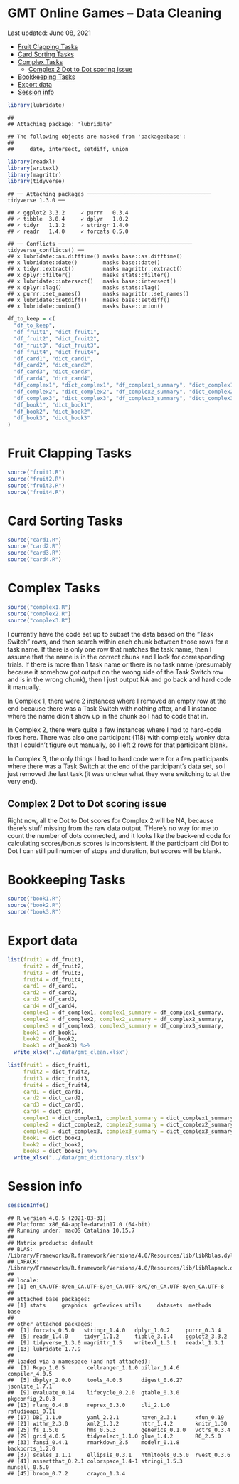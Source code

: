 GMT Online Games – Data Cleaning
================
Last updated: June 08, 2021

-   [Fruit Clapping Tasks](#fruit-clapping-tasks)
-   [Card Sorting Tasks](#card-sorting-tasks)
-   [Complex Tasks](#complex-tasks)
    -   [Complex 2 Dot to Dot scoring
        issue](#complex-2-dot-to-dot-scoring-issue)
-   [Bookkeeping Tasks](#bookkeeping-tasks)
-   [Export data](#export-data)
-   [Session info](#session-info)

``` r
library(lubridate)
```

    ## 
    ## Attaching package: 'lubridate'

    ## The following objects are masked from 'package:base':
    ## 
    ##     date, intersect, setdiff, union

``` r
library(readxl)
library(writexl)
library(magrittr)
library(tidyverse)
```

    ## ── Attaching packages ─────────────────────────────────────── tidyverse 1.3.0 ──

    ## ✓ ggplot2 3.3.2     ✓ purrr   0.3.4
    ## ✓ tibble  3.0.4     ✓ dplyr   1.0.2
    ## ✓ tidyr   1.1.2     ✓ stringr 1.4.0
    ## ✓ readr   1.4.0     ✓ forcats 0.5.0

    ## ── Conflicts ────────────────────────────────────────── tidyverse_conflicts() ──
    ## x lubridate::as.difftime() masks base::as.difftime()
    ## x lubridate::date()        masks base::date()
    ## x tidyr::extract()         masks magrittr::extract()
    ## x dplyr::filter()          masks stats::filter()
    ## x lubridate::intersect()   masks base::intersect()
    ## x dplyr::lag()             masks stats::lag()
    ## x purrr::set_names()       masks magrittr::set_names()
    ## x lubridate::setdiff()     masks base::setdiff()
    ## x lubridate::union()       masks base::union()

``` r
df_to_keep = c(
  "df_to_keep",
  "df_fruit1", "dict_fruit1",
  "df_fruit2", "dict_fruit2",
  "df_fruit3", "dict_fruit3",
  "df_fruit4", "dict_fruit4",
  "df_card1", "dict_card1",
  "df_card2", "dict_card2",
  "df_card3", "dict_card3",
  "df_card4", "dict_card4",
  "df_complex1", "dict_complex1", "df_complex1_summary", "dict_complex1_summary",
  "df_complex2", "dict_complex2", "df_complex2_summary", "dict_complex2_summary",
  "df_complex3", "dict_complex3", "df_complex3_summary", "dict_complex3_summary",
  "df_book1", "dict_book1",
  "df_book2", "dict_book2",
  "df_book3", "dict_book3"
)
```

<!-- ======================================================================= -->

# Fruit Clapping Tasks

``` r
source("fruit1.R")
source("fruit2.R")
source("fruit3.R")
source("fruit4.R")
```

<!-- ======================================================================= -->

# Card Sorting Tasks

``` r
source("card1.R")
source("card2.R")
source("card3.R")
source("card4.R")
```

<!-- ======================================================================= -->

# Complex Tasks

``` r
source("complex1.R")
source("complex2.R")
source("complex3.R")
```

I currently have the code set up to subset the data based on the “Task
Switch” rows, and then search within each chunk between those rows for a
task name. If there is only one row that matches the task name, then I
assume that the name is in the correct chunk and I look for
corresponding trials. If there is more than 1 task name or there is no
task name (presumably because it somehow got output on the wrong side of
the Task Switch row and is in the wrong chunk), then I just output NA
and go back and hard code it manually.

In Complex 1, there were 2 instances where I removed an empty row at the
end because there was a Task Switch with nothing after, and 1 instance
where the name didn’t show up in the chunk so I had to code that in.

In Complex 2, there were quite a few instances where I had to hard-code
fixes here. There was also one participant (118) with completely wonky
data that I couldn’t figure out manually, so I left 2 rows for that
participant blank.

In Complex 3, the only things I had to hard code were for a few
participants where there was a Task Switch at the end of the
participant’s data set, so I just removed the last task (it was unclear
what they were switching to at the very end).

## Complex 2 Dot to Dot scoring issue

Right now, all the Dot to Dot scores for Complex 2 will be NA, because
there’s stuff missing from the raw data output. THere’s no way for me to
count the number of dots connected, and it looks like the back-end code
for calculating scores/bonus scores is inconsistent. If the participant
did Dot to Dot I can still pull number of stops and duration, but scores
will be blank.

<!-- ======================================================================= -->

# Bookkeeping Tasks

``` r
source("book1.R")
source("book2.R")
source("book3.R")
```

<!-- ======================================================================= -->

# Export data

``` r
list(fruit1 = df_fruit1,
     fruit2 = df_fruit2,
     fruit3 = df_fruit3,
     fruit4 = df_fruit4,
     card1 = df_card1,
     card2 = df_card2,
     card3 = df_card3,
     card4 = df_card4,
     complex1 = df_complex1, complex1_summary = df_complex1_summary,
     complex2 = df_complex2, complex2_summary = df_complex2_summary,
     complex3 = df_complex3, complex3_summary = df_complex3_summary,
     book1 = df_book1,
     book2 = df_book2,
     book3 = df_book3) %>%
  write_xlsx("../data/gmt_clean.xlsx")
```

``` r
list(fruit1 = dict_fruit1,
     fruit2 = dict_fruit2,
     fruit3 = dict_fruit3,
     fruit4 = dict_fruit4,
     card1 = dict_card1,
     card2 = dict_card2,
     card3 = dict_card3,
     card4 = dict_card4,
     complex1 = dict_complex1, complex1_summary = dict_complex1_summary,
     complex2 = dict_complex2, complex2_summary = dict_complex2_summary,
     complex3 = dict_complex3, complex3_summary = dict_complex3_summary,
     book1 = dict_book1,
     book2 = dict_book2,
     book3 = dict_book3) %>%
  write_xlsx("../data/gmt_dictionary.xlsx")
```

<!-- ======================================================================= -->

# Session info

``` r
sessionInfo()
```

    ## R version 4.0.5 (2021-03-31)
    ## Platform: x86_64-apple-darwin17.0 (64-bit)
    ## Running under: macOS Catalina 10.15.7
    ## 
    ## Matrix products: default
    ## BLAS:   /Library/Frameworks/R.framework/Versions/4.0/Resources/lib/libRblas.dylib
    ## LAPACK: /Library/Frameworks/R.framework/Versions/4.0/Resources/lib/libRlapack.dylib
    ## 
    ## locale:
    ## [1] en_CA.UTF-8/en_CA.UTF-8/en_CA.UTF-8/C/en_CA.UTF-8/en_CA.UTF-8
    ## 
    ## attached base packages:
    ## [1] stats     graphics  grDevices utils     datasets  methods   base     
    ## 
    ## other attached packages:
    ##  [1] forcats_0.5.0   stringr_1.4.0   dplyr_1.0.2     purrr_0.3.4    
    ##  [5] readr_1.4.0     tidyr_1.1.2     tibble_3.0.4    ggplot2_3.3.2  
    ##  [9] tidyverse_1.3.0 magrittr_1.5    writexl_1.3.1   readxl_1.3.1   
    ## [13] lubridate_1.7.9
    ## 
    ## loaded via a namespace (and not attached):
    ##  [1] Rcpp_1.0.5       cellranger_1.1.0 pillar_1.4.6     compiler_4.0.5  
    ##  [5] dbplyr_2.0.0     tools_4.0.5      digest_0.6.27    jsonlite_1.7.1  
    ##  [9] evaluate_0.14    lifecycle_0.2.0  gtable_0.3.0     pkgconfig_2.0.3 
    ## [13] rlang_0.4.8      reprex_0.3.0     cli_2.1.0        rstudioapi_0.11 
    ## [17] DBI_1.1.0        yaml_2.2.1       haven_2.3.1      xfun_0.19       
    ## [21] withr_2.3.0      xml2_1.3.2       httr_1.4.2       knitr_1.30      
    ## [25] fs_1.5.0         hms_0.5.3        generics_0.1.0   vctrs_0.3.4     
    ## [29] grid_4.0.5       tidyselect_1.1.0 glue_1.4.2       R6_2.5.0        
    ## [33] fansi_0.4.1      rmarkdown_2.5    modelr_0.1.8     backports_1.2.0 
    ## [37] scales_1.1.1     ellipsis_0.3.1   htmltools_0.5.0  rvest_0.3.6     
    ## [41] assertthat_0.2.1 colorspace_1.4-1 stringi_1.5.3    munsell_0.5.0   
    ## [45] broom_0.7.2      crayon_1.3.4
